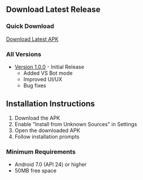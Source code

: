 ## Download Latest Release

### Quick Download
[Download Latest APK](app/release)

### All Versions
- [Version 1.0.0](app/release) - Initial Release
  - Added VS Bot mode
  - Improved UI/UX
  - Bug fixes

## Installation Instructions

1. Download the APK
2. Enable "Install from Unknown Sources" in Settings
3. Open the downloaded APK
4. Follow installation prompts

### Minimum Requirements
- Android 7.0 (API 24) or higher
- 50MB free space


